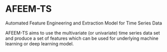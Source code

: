 # AFEEM-TS
Automated Feature Engineering and Extraction Model for Time Series Data

AFEEM-TS aims to use the multivariate (or univariate) time series data set and produce a set of features which can be used for underlying machine learning or deep learning model. 

